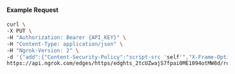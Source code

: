 <!-- Code generated for API Clients. DO NOT EDIT. -->

#### Example Request

```bash
curl \
-X PUT \
-H "Authorization: Bearer {API_KEY}" \
-H "Content-Type: application/json" \
-H "Ngrok-Version: 2" \
-d '{"add":{"Content-Security-Policy":"script-src 'self'","X-Frame-Options":"DENY"},"enabled":true}' \
https://api.ngrok.com/edges/https/edghts_2tcUZwajS7fpai0ME1094otMW8d/routes/edghtsrt_2tcUZynd2i2EDSw6mtUNKpM5Swj/response_headers
```
